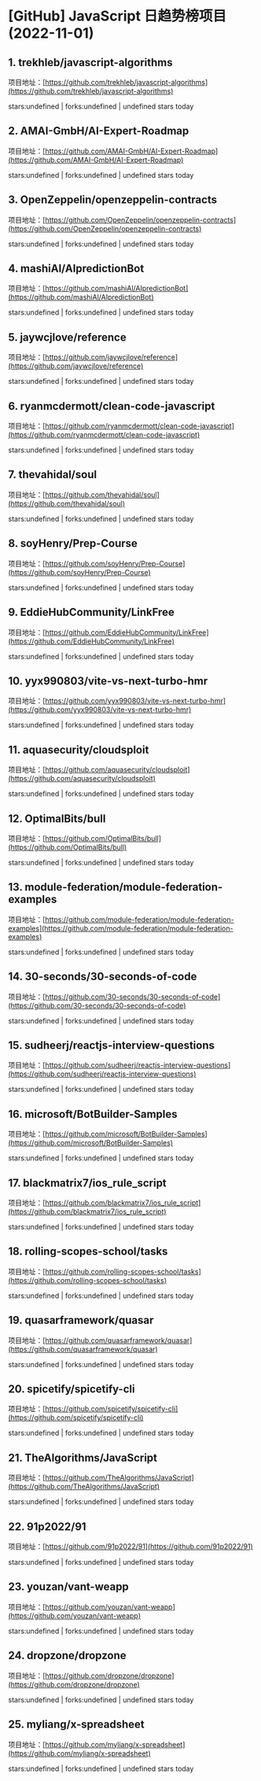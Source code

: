 # [GitHub] JavaScript 日趋势榜项目(2022-11-01)

## 1. trekhleb/javascript-algorithms 

项目地址：[https://github.com/trekhleb/javascript-algorithms](https://github.com/trekhleb/javascript-algorithms)

stars:undefined | forks:undefined | undefined stars today 



## 2. AMAI-GmbH/AI-Expert-Roadmap 

项目地址：[https://github.com/AMAI-GmbH/AI-Expert-Roadmap](https://github.com/AMAI-GmbH/AI-Expert-Roadmap)

stars:undefined | forks:undefined | undefined stars today 



## 3. OpenZeppelin/openzeppelin-contracts 

项目地址：[https://github.com/OpenZeppelin/openzeppelin-contracts](https://github.com/OpenZeppelin/openzeppelin-contracts)

stars:undefined | forks:undefined | undefined stars today 



## 4. mashiAl/AIpredictionBot 

项目地址：[https://github.com/mashiAl/AIpredictionBot](https://github.com/mashiAl/AIpredictionBot)

stars:undefined | forks:undefined | undefined stars today 



## 5. jaywcjlove/reference 

项目地址：[https://github.com/jaywcjlove/reference](https://github.com/jaywcjlove/reference)

stars:undefined | forks:undefined | undefined stars today 



## 6. ryanmcdermott/clean-code-javascript 

项目地址：[https://github.com/ryanmcdermott/clean-code-javascript](https://github.com/ryanmcdermott/clean-code-javascript)

stars:undefined | forks:undefined | undefined stars today 



## 7. thevahidal/soul 

项目地址：[https://github.com/thevahidal/soul](https://github.com/thevahidal/soul)

stars:undefined | forks:undefined | undefined stars today 



## 8. soyHenry/Prep-Course 

项目地址：[https://github.com/soyHenry/Prep-Course](https://github.com/soyHenry/Prep-Course)

stars:undefined | forks:undefined | undefined stars today 



## 9. EddieHubCommunity/LinkFree 

项目地址：[https://github.com/EddieHubCommunity/LinkFree](https://github.com/EddieHubCommunity/LinkFree)

stars:undefined | forks:undefined | undefined stars today 



## 10. yyx990803/vite-vs-next-turbo-hmr 

项目地址：[https://github.com/yyx990803/vite-vs-next-turbo-hmr](https://github.com/yyx990803/vite-vs-next-turbo-hmr)

stars:undefined | forks:undefined | undefined stars today 



## 11. aquasecurity/cloudsploit 

项目地址：[https://github.com/aquasecurity/cloudsploit](https://github.com/aquasecurity/cloudsploit)

stars:undefined | forks:undefined | undefined stars today 



## 12. OptimalBits/bull 

项目地址：[https://github.com/OptimalBits/bull](https://github.com/OptimalBits/bull)

stars:undefined | forks:undefined | undefined stars today 



## 13. module-federation/module-federation-examples 

项目地址：[https://github.com/module-federation/module-federation-examples](https://github.com/module-federation/module-federation-examples)

stars:undefined | forks:undefined | undefined stars today 



## 14. 30-seconds/30-seconds-of-code 

项目地址：[https://github.com/30-seconds/30-seconds-of-code](https://github.com/30-seconds/30-seconds-of-code)

stars:undefined | forks:undefined | undefined stars today 



## 15. sudheerj/reactjs-interview-questions 

项目地址：[https://github.com/sudheerj/reactjs-interview-questions](https://github.com/sudheerj/reactjs-interview-questions)

stars:undefined | forks:undefined | undefined stars today 



## 16. microsoft/BotBuilder-Samples 

项目地址：[https://github.com/microsoft/BotBuilder-Samples](https://github.com/microsoft/BotBuilder-Samples)

stars:undefined | forks:undefined | undefined stars today 



## 17. blackmatrix7/ios_rule_script 

项目地址：[https://github.com/blackmatrix7/ios_rule_script](https://github.com/blackmatrix7/ios_rule_script)

stars:undefined | forks:undefined | undefined stars today 



## 18. rolling-scopes-school/tasks 

项目地址：[https://github.com/rolling-scopes-school/tasks](https://github.com/rolling-scopes-school/tasks)

stars:undefined | forks:undefined | undefined stars today 



## 19. quasarframework/quasar 

项目地址：[https://github.com/quasarframework/quasar](https://github.com/quasarframework/quasar)

stars:undefined | forks:undefined | undefined stars today 



## 20. spicetify/spicetify-cli 

项目地址：[https://github.com/spicetify/spicetify-cli](https://github.com/spicetify/spicetify-cli)

stars:undefined | forks:undefined | undefined stars today 



## 21. TheAlgorithms/JavaScript 

项目地址：[https://github.com/TheAlgorithms/JavaScript](https://github.com/TheAlgorithms/JavaScript)

stars:undefined | forks:undefined | undefined stars today 



## 22. 91p2022/91 

项目地址：[https://github.com/91p2022/91](https://github.com/91p2022/91)

stars:undefined | forks:undefined | undefined stars today 



## 23. youzan/vant-weapp 

项目地址：[https://github.com/youzan/vant-weapp](https://github.com/youzan/vant-weapp)

stars:undefined | forks:undefined | undefined stars today 



## 24. dropzone/dropzone 

项目地址：[https://github.com/dropzone/dropzone](https://github.com/dropzone/dropzone)

stars:undefined | forks:undefined | undefined stars today 



## 25. myliang/x-spreadsheet 

项目地址：[https://github.com/myliang/x-spreadsheet](https://github.com/myliang/x-spreadsheet)

stars:undefined | forks:undefined | undefined stars today 



